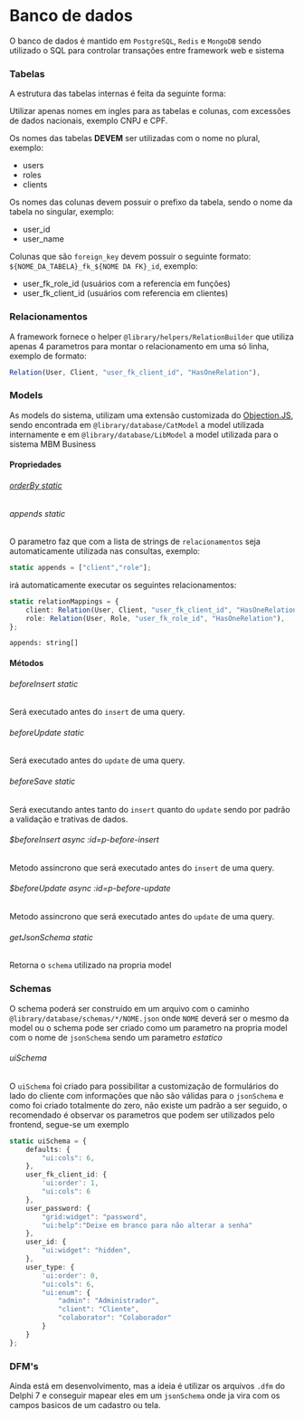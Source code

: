 # Banco de dados
O banco de dados é mantido em `PostgreSQL`, `Redis` e `MongoDB` sendo utilizado o SQL para controlar transações entre framework web e sistema

### Tabelas
A estrutura das tabelas internas é feita da seguinte forma:

Utilizar apenas nomes em ingles para as tabelas e colunas, com excessões de dados nacionais, exemplo CNPJ e CPF.

Os nomes das tabelas **DEVEM** ser utilizadas com o nome no plural, exemplo:
- users
- roles
- clients

Os nomes das colunas devem possuir o prefixo da tabela, sendo o nome da tabela no singular, exemplo:
- user_id
- user_name

Colunas que são `foreign_key` devem possuir o seguinte formato: `${NOME_DA_TABELA}_fk_${NOME DA FK}_id`, exemplo:
- user_fk_role_id (usuários com a referencia em funções)
- user_fk_client_id (usuários com referencia em clientes)

### Relacionamentos
A framework fornece o helper `@library/helpers/RelationBuilder` que utiliza apenas 4 parametros para montar o relacionamento em uma só linha, exemplo de formato:
```ts
Relation(User, Client, "user_fk_client_id", "HasOneRelation"),
```

### Models
As models do sistema, utilizam uma extensão customizada do [Objection.JS](https://vincit.github.io/objection.js/), sendo encontrada em `@library/database/CatModel` a model utilizada internamente e em `@library/database/LibModel` a model utilizada para o sistema MBM Business

#### Propriedades

###### [orderBy *static*](/banco-de-dados/models/propriedades/orderBy.md)

###### appends *static*
O parametro faz que com a lista de strings de `relacionamentos` seja automaticamente utilizada nas consultas, exemplo:
```ts
static appends = ["client","role"];
```
irá automaticamente executar os seguintes relacionamentos:
```ts
static relationMappings = {
    client: Relation(User, Client, "user_fk_client_id", "HasOneRelation"),
    role: Relation(User, Role, "user_fk_role_id", "HasOneRelation"),
};
```
`appends: string[]`

#### Métodos

###### beforeInsert *static* 
Será executado antes do `insert` de uma query.

###### beforeUpdate *static* 
Será executado antes do `update` de uma query.

###### beforeSave *static* 
Será executando antes tanto do `insert` quanto do `update` sendo por padrão a validação e trativas de dados.

###### $beforeInsert *async* :id=p-before-insert
Metodo assincrono que será executado antes do `insert` de uma query.

###### $beforeUpdate *async* :id=p-before-update
Metodo assincrono que será executado antes do `update` de uma query.

###### getJsonSchema *static* 
Retorna o `schema` utilizado na propria model

### Schemas
O schema poderá ser construido em um arquivo com o caminho `@library/database/schemas/*/NOME.json` onde `NOME` deverá ser o mesmo da model ou o schema pode ser criado como um parametro na propria model com o nome de `jsonSchema` sendo um parametro *estatico*

###### uiSchema
O `uiSchema` foi criado para possibilitar a customização de formulários do lado do cliente com informações que não são válidas para o `jsonSchema` e como foi criado totalmente do zero, não existe um padrão a ser seguido, o recomendado é observar os parametros que podem ser utilizados pelo frontend, segue-se um exemplo

```ts
static uiSchema = {
    defaults: {
        "ui:cols": 6,
    },
    user_fk_client_id: {
        'ui:order': 1,
        "ui:cols": 6
    },
    user_password: {
        "grid:widget": "password",
        "ui:help":"Deixe em branco para não alterar a senha"
    },
    user_id: {
        "ui:widget": "hidden",
    },
    user_type: {
        'ui:order': 0,
        "ui:cols": 6,
        "ui:enum": {
            "admin": "Administrador",
            "client": "Cliente",
            "colaborator": "Colaborador"
        }
    }
};
```

### DFM's
Ainda está em desenvolvimento, mas a ideia é utilizar os arquivos `.dfm` do Delphi 7 e conseguir mapear eles em um `jsonSchema` onde ja vira com os campos basicos de um cadastro ou tela.

